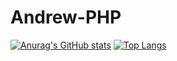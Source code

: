# Andrew-PHP
 
[![Anurag's GitHub stats](https://github-readme-stats.vercel.app/api?username=Andrew-laravel-php)](https://github.com/Andrew-laravel-php/Andrew-laravel-php/blob/main/README.md)
[![Top Langs](https://github-readme-stats.vercel.app/api/top-langs/?username=Andrew-laravel-php)](https://github.com/Andrew-laravel-php/Andrew-laravel-php/blob/main/README.md)
